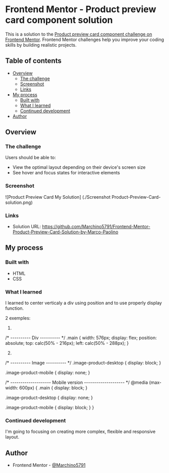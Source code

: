 # Frontend Mentor - Product preview card component solution

This is a solution to the [Product preview card component challenge on Frontend Mentor](https://www.frontendmentor.io/challenges/product-preview-card-component-GO7UmttRfa). Frontend Mentor challenges help you improve your coding skills by building realistic projects.

## Table of contents

- [Overview](#overview)
  - [The challenge](#the-challenge)
  - [Screenshot](#screenshot)
  - [Links](#links)
- [My process](#my-process)
  - [Built with](#built-with)
  - [What I learned](#what-i-learned)
  - [Continued development](#continued-development)
- [Author](#author)

## Overview

### The challenge

Users should be able to:

- View the optimal layout depending on their device's screen size
- See hover and focus states for interactive elements

### Screenshot

![Product Preview Card My Solution] (./Screenshot Product-Preview-Card-solution.png)

### Links

- Solution URL: https://github.com/Marchino5791/Frontend-Mentor-Product-Preview-Card-Solution-by-Marco-Paolino

## My process

### Built with

- HTML
- CSS

### What I learned

I learned to center verticaly a div using position and to use properly display function.

2 exemples:

1)

/* ---------- Div ---------- */
.main {
  width: 576px;
  display: flex;
  position: absolute;
  top: calc(50% - 216px);
  left: calc(50% - 288px);
}

2)

/* ---------- Image ---------- */
.image-product-desktop {
  display: block;
}

.image-product-mobile {
  display: none;
}

/* -------------------- Mobile version -------------------- */
@media (max-width: 600px) {
  .main {
    display: block;
  }
  
  .image-product-desktop {
    display: none;
  }

  .image-product-mobile {
    display: block;
  }
}

### Continued development

I'm going to focusing on creating more complex, flexible and responsive layout.

## Author

- Frontend Mentor - [@Marchino5791](https://www.frontendmentor.io/profile/Marchino5791)
